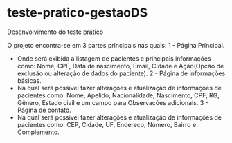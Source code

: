 # teste-pratico-gestaoDS
Desenvolvimento do teste prático

O projeto encontra-se em 3 partes principais nas quais:
1 - Página Principal.
  - Onde será exibida a listagem de pacientes e principais informações como: Nome, CPF, Data de nascimento, Email, Cidade e Ação(Opcão de exclusão ou alteração de dados do paciente).
2 - Página de informações básicas.
  - Na qual será possivel fazer alterações e atualização de informações de pacientes como: Nome, Apelido, Nacionalidade, Nascimento, CPF, RG, Gênero, Estado civil e um campo para Observações adicionais.
3 - Página de contato.
  - Na qual será possivel fazer alterações e atualização de informações de pacientes como: CEP, Cidade, UF, Endereço, Número, Bairro e Complemento.
